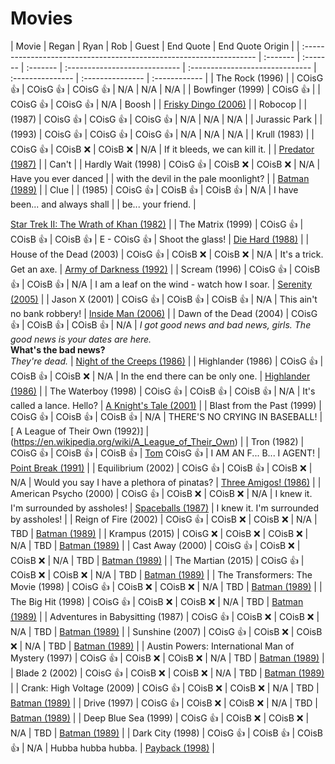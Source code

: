# Movies

| Movie                                                               | Regan    | Ryan     | Rob      | Guest                         | End Quote                       | End Quote Origin |
| :------------------------------------------------------------------ | :------- | :------- | :------- | :---------------------------- | :------------------------------ | :--------------- | :--------------- | :------------ |
| The Rock (1996)                                                     |
| COisG 👍                                                            | COisG 👍 | COisG 👍 | N/A      | N/A                           | N/A                             |                  | Bowfinger (1999) | COisG 👍      |
| COisG 👍                                                            | COisG 👍 | N/A      | Boosh    |
| [Frisky Dingo (2006)](https://en.wikipedia.org/wiki/Frisky_Dingo)   |          | Robocop  |
| (1987)                                                              | COisG 👍 | COisG 👍 | COisG 👍 | N/A                           | N/A                             | N/A              |                  | Jurassic Park |
| (1993)                                                              | COisG 👍 | COisG 👍 | COisG 👍 | N/A                           | N/A                             | N/A              |                  | Krull (1983)  |
| COisG 👍                                                            | COisB ❌ | COisB ❌ | N/A      | If it bleeds, we can kill it. |
| [Predator (1987)](<https://en.wikipedia.org/wiki/Predator_(film)>)  |          | Can't    |
| Hardly Wait (1998)                                                  | COisG 👍 | COisB ❌ | COisB ❌ | N/A                           | Have you ever danced            |
| with the devil in the pale moonlight?                               |
| [Batman (1989)](<https://en.wikipedia.org/wiki/Batman_(1989_film)>) |          | Clue     |
| (1985)                                                              | COisG 👍 | COisB 👍 | COisB 👍 | N/A                           | I have been... and always shall |
| be... your friend.                                                  |

[Star Trek II: The Wrath of Khan (1982)](https://en.wikipedia.org/wiki/Star_Trek_II:_The_Wrath_of_Khan)
| | The Matrix (1999) | COisG 👍 | COisB 👍 | COisB 👍 | E - COisG 👍 | Shoot
the glass! | [Die Hard (1988)](https://en.wikipedia.org/wiki/Die_Hard) | | House
of the Dead (2003) | COisG 👍 | COisB ❌ | COisB ❌ | N/A | It's a trick. Get an
axe. | [Army of Darkness (1992)](https://en.wikipedia.org/wiki/Army_of_Darkness)
| | Scream (1996) | COisG 👍 | COisB 👍 | COisB 👍 | N/A | I am a leaf on the
wind - watch how I soar. |
[Serenity (2005)](<https://en.wikipedia.org/wiki/Serenity_(2005_film)>) | |
Jason X (2001) | COisG 👍 | COisB 👍 | COisB 👍 | N/A | This ain't no bank
robbery! | [Inside Man (2006)](https://en.wikipedia.org/wiki/Inside_Man) | |
Dawn of the Dead (2004) | COisG 👍 | COisB 👍 | COisB 👍 | N/A | _I got good
news and bad news, girls. The good news is your dates are here._ <br> **What's
the bad news?** <br> _They're dead._ |
[Night of the Creeps (1986)](https://en.wikipedia.org/wiki/Night_of_the_Creeps)
| | Highlander (1986) | COisG 👍 | COisB 👍 | COisB ❌ | N/A | In the end there
can be only one. |
[Highlander (1986)](<https://en.wikipedia.org/wiki/Highlander_(film)>) | | The
Waterboy (1998) | COisG 👍 | COisB 👍 | COisB 👍 | N/A | It's called a lance.
Hello? |
[A Knight's Tale (2001)](https://en.wikipedia.org/wiki/A_Knight%27s_Tale) | |
Blast from the Past (1999) | COisG 👍 | COisB 👍 | COisB 👍 | N/A | THERE'S NO
CRYING IN BASEBALL! | [ A League of Their Own (1992)] |
(https://en.wikipedia.org/wiki/A_League_of_Their_Own) | | Tron (1982) | COisG 👍
| COisB 👍 | COisB 👍 | [Tom](https://thetomcastpopcast.transistor.fm/) COisG 👍
| I AM AN F... B... I AGENT! |
[Point Break (1991)](<https://en.wikipedia.org/wiki/Point_Break_(2015_film)>) |
| Equilibrium (2002) | COisG 👍 | COisB 👍 | COisB ❌ | N/A | Would you say I
have a plethora of pinatas? |
[Three Amigos! (1986)](https://en.wikipedia.org/wiki/Three_Amigos) | | American
Psycho (2000) | COisG 👍 | COisB ❌ | COisB ❌ | N/A | I knew it. I'm surrounded
by assholes! | [Spaceballs (1987)](https://en.wikipedia.org/wiki/Spaceballs) | I
knew it. I'm surrounded by assholes! | | Reign of Fire (2002) | COisG 👍 | COisB
❌ | COisB ❌ | N/A | TBD |
[Batman (1989)](<https://en.wikipedia.org/wiki/Predator_(film)>) | | Krampus
(2015) | COisG ❌ | COisB ❌ | COisB ❌ | N/A | TBD |
[Batman (1989)](<https://en.wikipedia.org/wiki/Predator_(film)>) | | Cast Away
(2000) | COisG 👍 | COisB ❌ | COisB ❌ | N/A | TBD |
[Batman (1989)](<https://en.wikipedia.org/wiki/Predator_(film)>) | | The Martian
(2015) | COisG 👍 | COisB ❌ | COisB ❌ | N/A | TBD |
[Batman (1989)](<https://en.wikipedia.org/wiki/Predator_(film)>) | | The
Transformers: The Movie (1998) | COisG 👍 | COisB ❌ | COisB ❌ | N/A | TBD |
[Batman (1989)](<https://en.wikipedia.org/wiki/Predator_(film)>) | | The Big Hit
(1998) | COisG 👍 | COisB ❌ | COisB ❌ | N/A | TBD |
[Batman (1989)](<https://en.wikipedia.org/wiki/Predator_(film)>) | | Adventures
in Babysitting (1987) | COisG 👍 | COisB ❌ | COisB ❌ | N/A | TBD |
[Batman (1989)](<https://en.wikipedia.org/wiki/Predator_(film)>) | | Sunshine
(2007) | COisG 👍 | COisB ❌ | COisB ❌ | N/A | TBD |
[Batman (1989)](<https://en.wikipedia.org/wiki/Predator_(film)>) | | Austin
Powers: International Man of Mystery (1997) | COisG 👍 | COisB ❌ | COisB ❌ |
N/A | TBD | [Batman (1989)](<https://en.wikipedia.org/wiki/Predator_(film)>) | |
Blade 2 (2002) | COisG 👍 | COisB ❌ | COisB ❌ | N/A | TBD |
[Batman (1989)](<https://en.wikipedia.org/wiki/Predator_(film)>) | | Crank: High
Voltage (2009) | COisG 👍 | COisB ❌ | COisB ❌ | N/A | TBD |
[Batman (1989)](<https://en.wikipedia.org/wiki/Predator_(film)>) | | Drive
(1997) | COisG 👍 | COisB ❌ | COisB ❌ | N/A | TBD |
[Batman (1989)](<https://en.wikipedia.org/wiki/Predator_(film)>) | | Deep Blue
Sea (1999) | COisG 👍 | COisB ❌ | COisB ❌ | N/A | TBD |
[Batman (1989)](<https://en.wikipedia.org/wiki/Predator_(film)>) | | Dark City
(1998) | COisG 👍 | COisB 👍 | COisB 👍 | N/A | Hubba hubba hubba. |
[Payback (1998)](<https://en.wikipedia.org/wiki/Payback_(1999_film)>) |
